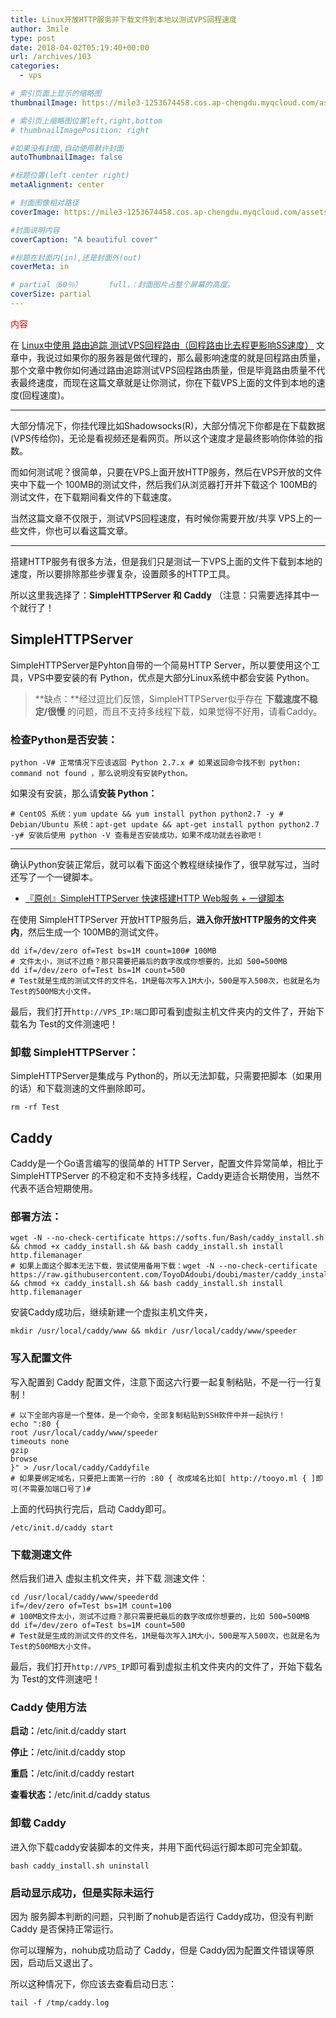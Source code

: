 ```yaml
---
title: Linux开放HTTP服务并下载文件到本地以测试VPS回程速度
author: 3mile
type: post
date: 2018-04-02T05:19:40+00:00
url: /archives/103
categories:
  - vps

# 索引页面上显示的缩略图
thumbnailImage: https://mile3-1253674458.cos.ap-chengdu.myqcloud.com/assets/cover/3.jpg

# 索引页上缩略图位置left,right,bottom
# thumbnailImagePosition: right

#如果没有封面,自动使用默许封面
autoThumbnailImage: false

#标题位置(left center right)
metaAlignment: center

# 封面图像相对路径
coverImage: https://mile3-1253674458.cos.ap-chengdu.myqcloud.com/assets/cover/3.jpg

#封面说明内容
coverCaption: "A beautiful cover"

#标题在封面内(in),还是封面外(out)
coverMeta: in

# partial（60％）		full，：封面图片占整个屏幕的高度。
coverSize: partial
---
```




<font color=red>内容</font>

在 [Linux中使用 路由追踪 测试VPS回程路由（回程路由比去程更影响SS速度）](https://doub.io/linux-jc4/) 文章中，我说过如果你的服务器是做代理的，那么最影响速度的就是回程路由质量，那个文章中教你如何通过路由追踪测试VPS回程路由质量，但是毕竟路由质量不代表最终速度，而现在这篇文章就是让你测试，你在下载VPS上面的文件到本地的速度(回程速度)。

------

大部分情况下，你挂代理比如Shadowsocks(R)，大部分情况下你都是在下载数据(VPS传给你)，无论是看视频还是看网页。所以这个速度才是最终影响你体验的指数。

而如何测试呢？很简单，只要在VPS上面开放HTTP服务，然后在VPS开放的文件夹中下载一个 100MB的测试文件，然后我们从浏览器打开并下载这个 100MB的测试文件，在下载期间看文件的下载速度。

当然这篇文章不仅限于，测试VPS回程速度，有时候你需要开放/共享 VPS上的一些文件，你也可以看这篇文章。

------

搭建HTTP服务有很多方法，但是我们只是测试一下VPS上面的文件下载到本地的速度，所以要排除那些步骤复杂，设置颇多的HTTP工具。

所以这里我选择了：**SimpleHTTPServer 和 Caddy** （注意：只需要选择其中一个就行了！

## SimpleHTTPServer

SimpleHTTPServer是Pyhton自带的一个简易HTTP Server，所以要使用这个工具，VPS中要安装的有 Python，优点是大部分Linux系统中都会安装 Python。

> **缺点：**经过逗比们反馈，SimpleHTTPServer似乎存在 **下载速度不稳定/很慢** 的问题，而且不支持多线程下载，如果觉得不好用，请看Caddy。

### 检查Python是否安装：

```
python -V# 正常情况下应该返回 Python 2.7.x # 如果返回命令找不到 python: command not found ，那么说明没有安装Python。
```

如果没有安装，那么请**安装 Python：**

```
# CentOS 系统：yum update && yum install python python2.7 -y # Debian/Ubuntu 系统：apt-get update && apt-get install python python2.7 -y# 安装后使用 python -V 查看是否安装成功，如果不成功就去谷歌吧！
```

------

确认Python安装正常后，就可以看下面这个教程继续操作了，很早就写过，当时还写了一个一键脚本。

- [『原创』SimpleHTTPServer 快速搭建HTTP Web服务 + 一键脚本](https://doub.io/wlzy-8/)

在使用 SimpleHTTPServer 开放HTTP服务后，**进入你开放HTTP服务的文件夹内**，然后生成一个 100MB的测试文件。

```
dd if=/dev/zero of=Test bs=1M count=100# 100MB
# 文件太小，测试不过瘾？那只需要把最后的数字改成你想要的，比如 500=500MB
dd if=/dev/zero of=Test bs=1M count=500
# Test就是生成的测试文件的文件名，1M是每次写入1M大小，500是写入500次，也就是名为Test的500MB大小文件。
```

最后，我们打开` http://VPS_IP:端口 `即可看到虚拟主机文件夹内的文件了，开始下载名为 Test的文件测速吧！

### 卸载 SimpleHTTPServer：

SimpleHTTPServer是集成与 Python的，所以无法卸载，只需要把脚本（如果用的话）和下载测速的文件删除即可。

```
rm -rf Test
```

## Caddy

Caddy是一个Go语言编写的很简单的 HTTP Server，配置文件异常简单，相比于 SimpleHTTPServer 的不稳定和不支持多线程，Caddy更适合长期使用，当然不代表不适合短期使用。

### 部署方法：

```
wget -N --no-check-certificate https://softs.fun/Bash/caddy_install.sh && chmod +x caddy_install.sh && bash caddy_install.sh install http.filemanager 
# 如果上面这个脚本无法下载，尝试使用备用下载：wget -N --no-check-certificate https://raw.githubusercontent.com/ToyoDAdoubi/doubi/master/caddy_install.sh && chmod +x caddy_install.sh && bash caddy_install.sh install http.filemanager
```

安装Caddy成功后，继续新建一个虚拟主机文件夹，

```
mkdir /usr/local/caddy/www && mkdir /usr/local/caddy/www/speeder
```

### 写入配置文件

写入配置到 Caddy 配置文件，注意下面这六行要一起复制粘贴，不是一行一行复制！

```
# 以下全部内容是一个整体，是一个命令，全部复制粘贴到SSH软件中并一起执行！
echo ":80 {
root /usr/local/caddy/www/speeder
timeouts none
gzip
browse
}" > /usr/local/caddy/Caddyfile
# 如果要绑定域名，只要把上面第一行的 :80 { 改成域名比如[ http://tooyo.ml { ]即可(不需要加端口号了)#
```

上面的代码执行完后，启动 Caddy即可。

```
/etc/init.d/caddy start
```

### 下载测速文件

然后我们进入 虚拟主机文件夹，并下载 测速文件：

```
cd /usr/local/caddy/www/speederdd 
if=/dev/zero of=Test bs=1M count=100
# 100MB文件太小，测试不过瘾？那只需要把最后的数字改成你想要的，比如 500=500MB
dd if=/dev/zero of=Test bs=1M count=500
# Test就是生成的测试文件的文件名，1M是每次写入1M大小，500是写入500次，也就是名为Test的500MB大小文件。
```

最后，我们打开` http://VPS_IP `即可看到虚拟主机文件夹内的文件了，开始下载名为 Test的文件测速吧！

### Caddy 使用方法

**启动：**/etc/init.d/caddy start

**停止：**/etc/init.d/caddy stop

**重启：**/etc/init.d/caddy restart

**查看状态：**/etc/init.d/caddy status

### 卸载 Caddy

进入你下载caddy安装脚本的文件夹，并用下面代码运行脚本即可完全卸载。

```
bash caddy_install.sh uninstall
```

### 启动显示成功，但是实际未运行

因为 服务脚本判断的问题，只判断了nohub是否运行 Caddy成功，但没有判断 Caddy 是否保持正常运行。

你可以理解为，nohub成功启动了 Caddy，但是 Caddy因为配置文件错误等原因，启动后又退出了。

所以这种情况下，你应该去查看启动日志：

```
tail -f /tmp/caddy.log
```